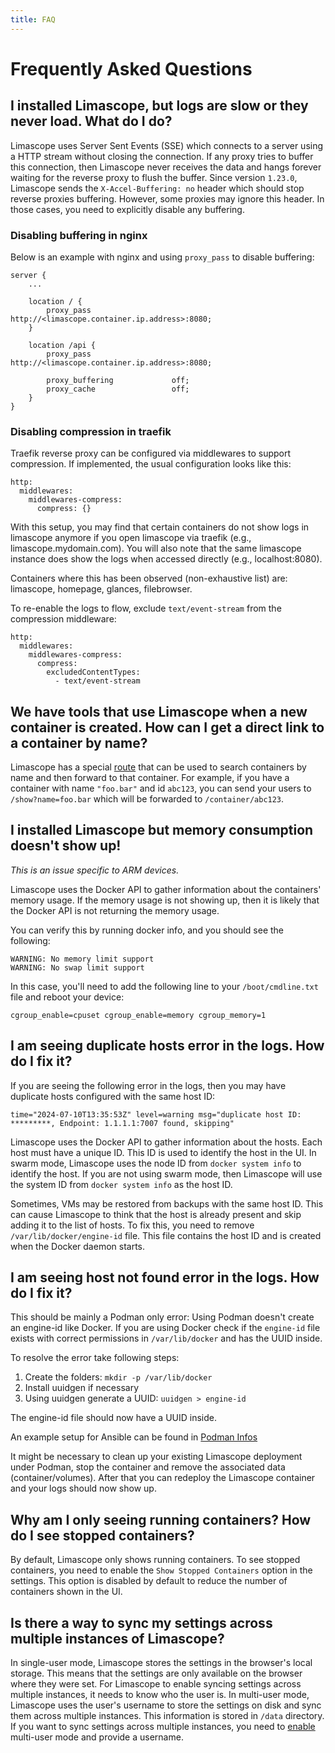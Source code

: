 ```yaml
---
title: FAQ
---
```


# Frequently Asked Questions

## I installed Limascope, but logs are slow or they never load. What do I do?

Limascope uses Server Sent Events (SSE) which connects to a server using a HTTP stream without closing the connection. If any proxy tries to buffer this connection, then Limascope never receives the data and hangs forever waiting for the reverse proxy to flush the buffer. Since version `1.23.0`, Limascope sends the `X-Accel-Buffering: no` header which should stop reverse proxies buffering. However, some proxies may ignore this header. In those cases, you need to explicitly disable any buffering.

### Disabling buffering in nginx

Below is an example with nginx and using `proxy_pass` to disable buffering:

```
server {
    ...

    location / {
        proxy_pass                  http://<limascope.container.ip.address>:8080;
    }

    location /api {
        proxy_pass                  http://<limascope.container.ip.address>:8080;

        proxy_buffering             off;
        proxy_cache                 off;
    }
}
```

### Disabling compression in traefik

Traefik reverse proxy can be configured via middlewares to support compression. If implemented, the usual configuration looks like this:

```
http:
  middlewares:
    middlewares-compress:
      compress: {}
```

With this setup, you may find that certain containers do not show logs in limascope anymore if you open limascope via traefik (e.g., limascope.mydomain.com).
You will also note that the same limascope instance does show the logs when accessed directly (e.g., localhost:8080).

Containers where this has been observed (non-exhaustive list) are: limascope, homepage, glances, filebrowser.

To re-enable the logs to flow, exclude `text/event-stream` from the compression middleware:

```
http:
  middlewares:
    middlewares-compress:
      compress:
        excludedContentTypes:
          - text/event-stream
```

## We have tools that use Limascope when a new container is created. How can I get a direct link to a container by name?

Limascope has a special [route](https://github.com/Das-Rabindra/limascope/blob/master/assets/pages/show.vue) that can be used to search containers by name and then forward to that container. For example, if you have a container with name `"foo.bar"` and id `abc123`, you can send your users to `/show?name=foo.bar` which will be forwarded to `/container/abc123`.

## I installed Limascope but memory consumption doesn't show up!

_This is an issue specific to ARM devices._

Limascope uses the Docker API to gather information about the containers' memory usage. If the memory usage is not showing up, then it is likely that the Docker API is not returning the memory usage.

You can verify this by running docker info, and you should see the following:

```
WARNING: No memory limit support
WARNING: No swap limit support
```

In this case, you'll need to add the following line to your `/boot/cmdline.txt` file and reboot your device:

```
cgroup_enable=cpuset cgroup_enable=memory cgroup_memory=1
```

## I am seeing duplicate hosts error in the logs. How do I fix it?

If you are seeing the following error in the logs, then you may have duplicate hosts configured with the same host ID:

```
time="2024-07-10T13:35:53Z" level=warning msg="duplicate host ID: *********, Endpoint: 1.1.1.1:7007 found, skipping"
```

Limascope uses the Docker API to gather information about the hosts. Each host must have a unique ID. This ID is used to identify the host in the UI. In swarm mode, Limascope uses the node ID from `docker system info` to identify the host. If you are not using swarm mode, then Limascope will use the system ID from `docker system info` as the host ID.

Sometimes, VMs may be restored from backups with the same host ID. This can cause Limascope to think that the host is already present and skip adding it to the list of hosts. To fix this, you need to remove `/var/lib/docker/engine-id` file. This file contains the host ID and is created when the Docker daemon starts.

## I am seeing host not found error in the logs. How do I fix it?

This should be mainly a Podman only error: Using Podman doesn't create an engine-id like Docker.
If you are using Docker check if the `engine-id` file exists with correct permissions in `/var/lib/docker` and has the UUID inside.

To resolve the error take following steps:

1. Create the folders: `mkdir -p /var/lib/docker`
2. Install uuidgen if necessary
3. Using uuidgen generate a UUID: `uuidgen > engine-id`

The engine-id file should now have a UUID inside.

An example setup for Ansible can be found in [Podman Infos](podman.md)

It might be necessary to clean up your existing Limascope deployment under Podman, stop the container and remove the associated data (container/volumes). After that you can redeploy the Limascope container and your logs should now show up.

## Why am I only seeing running containers? How do I see stopped containers?

By default, Limascope only shows running containers. To see stopped containers, you need to enable the `Show Stopped Containers` option in the settings. This option is disabled by default to reduce the number of containers shown in the UI.

## Is there a way to sync my settings across multiple instances of Limascope?

In single-user mode, Limascope stores the settings in the browser's local storage. This means that the settings are only available on the browser where they were set. For Limascope to enable syncing settings across multiple instances, it needs to know who the user is. In multi-user mode, Limascope uses the user's username to store the settings on disk and sync them across multiple instances. This information is stored in `/data` directory. If you want to sync settings across multiple instances, you need to [enable](/guide/authentication) multi-user mode and provide a username.
